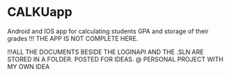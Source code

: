 # CALKUapp
Android and IOS app for calculating students GPA and storage of their grades 
!!! THE APP IS NOT COMPLETE HERE. 

!!!ALL THE DOCUMENTS BESIDE THE LOGINAPI AND THE .SLN ARE STORED IN A FOLDER. POSTED FOR IDEAS.
@ PERSONAL PROJECT WITH MY OWN IDEA

